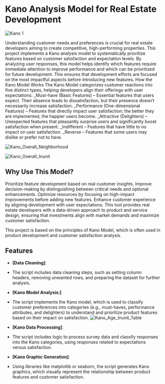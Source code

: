 # Kano Analysis Model for Real Estate Development
![Kano 1](https://github.com/user-attachments/assets/9fef7aa5-0b87-4ef2-b09e-d84dadc5a654)


Understanding customer needs and preferences is crucial for real estate developers aiming to create competitive, high-performing properties. This project implements a Kano analysis model to systematically prioritize features based on customer satisfaction and expectation levels.
By analyzing user responses, this model helps identify which features require immediate attention to improve performance and which can be prioritized for future development. This ensures that development efforts are focused on the most impactful aspects before introducing new features.
How the Kano Model Works
The Kano Model categorizes customer reactions into five distinct types, helping developers align their offerings with user expectations:
_Must-have (Basic Features) – Essential features that users expect. Their absence leads to dissatisfaction, but their presence doesn’t necessarily increase satisfaction.
_Performance (One-dimensional Features) – Features that directly impact user satisfaction; the better they are implemented, the happier users become.
_Attractive (Delighters) – Unexpected features that pleasantly surprise users and significantly boost satisfaction when present.
_Indifferent – Features that have little to no impact on user satisfaction.
_Reverse – Features that some users may dislike or prefer not to have.</br>

![Kano_Overall_Neighborhood](https://github.com/user-attachments/assets/70a95717-3833-417f-813a-2279d88124ee)


![Kano_Overall_Inunit](https://github.com/user-attachments/assets/6da007d9-fd01-486a-b170-33293c5df9b2)


## Why Use This Model?
Prioritize feature development based on real customer insights.
Improve decision-making by distinguishing between critical needs and optional enhancements.
Optimize resources by focusing on high-impact improvements before adding new features.
Enhance customer experience by aligning development with user expectations.
This tool provides real estate developers with a data-driven approach to product and service design, ensuring that investments align with market demands and maximize customer satisfaction.

This project is based on the principles of Kano Model, which is often used in product development and customer satisfaction analysis.



## Features
- **[Data Cleaning]**:
- The script includes data cleaning steps, such as setting column headers, removing unwanted rows, and preparing the dataset for further analysis.

- **[Kano Model Analysis:]**
- The script implements the Kano model, which is used to classify customer preferences into categories (e.g., must-haves, performance attributes, and delighters) to understand and prioritize product features based on their impact on satisfaction.
![Kano_Age_Inunit_Table](https://github.com/user-attachments/assets/b70d72f5-4459-4a62-9028-0a56b2576b97)

- **[Kano Data Processing]**:
- The script includes logic to process survey data and classify responses into the Kano categories, using responses related to expectations versus satisfaction.

- **[Kano Graphic Generation]**:
- Using libraries like matplotlib or seaborn, the script generates Kano graphics, which visually represent the relationship between product features and customer satisfaction.
  
